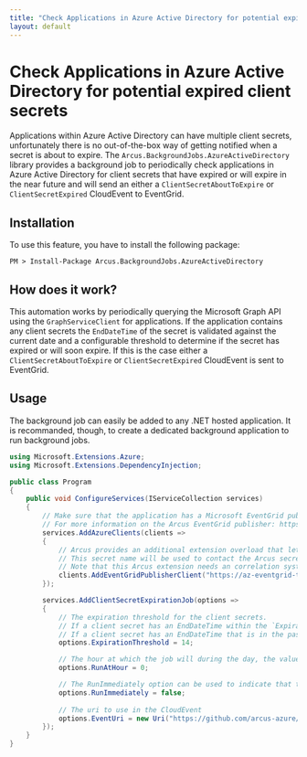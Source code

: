 ```yaml
---
title: "Check Applications in Azure Active Directory for potential expired client secrets"
layout: default
---
```


# Check Applications in Azure Active Directory for potential expired client secrets

Applications within Azure Active Directory can have multiple client secrets, unfortunately there is no out-of-the-box way of getting notified when a secret is about to expire. 
The `Arcus.BackgroundJobs.AzureActiveDirectory` library provides a background job to periodically check applications in Azure Active Directory for client secrets that have expired or will expire in the near future and will send an either a `ClientSecretAboutToExpire` or `ClientSecretExpired` CloudEvent to EventGrid.

## Installation

To use this feature, you have to install the following package:

```shell
PM > Install-Package Arcus.BackgroundJobs.AzureActiveDirectory
```

## How does it work?

This automation works by periodically querying the Microsoft Graph API using the `GraphServiceClient` for applications. If the application contains any client secrets the `EndDateTime` of the secret is validated against the current date and a configurable threshold to determine if the secret has expired or will soon expire.
If this is the case either a `ClientSecretAboutToExpire` or `ClientSecretExpired` CloudEvent is sent to EventGrid.

## Usage

The background job can easily be added to any .NET hosted application. It is recommanded, though, to create a dedicated background application to run background jobs.

```csharp
using Microsoft.Extensions.Azure;
using Microsoft.Extensions.DependencyInjection;

public class Program
{
    public void ConfigureServices(IServiceCollection services)
    {
        // Make sure that the application has a Microsoft EventGrid publisher client configured to where the CloudEvents are sent to.
        // For more information on the Arcus EventGrid publisher: https://eventgrid.arcus-azure.net/Features/publishing-events.
        services.AddAzureClients(clients =>
        {
            // Arcus provides an additional extension overload that lets us pass-in a secret name instead of the authentication key directly.
            // This secret name will be used to contact the Arcus secret store to retrieve the authentication key. (more info: https://security.arcus-azure.net/features/secret-store)
            // Note that this Arcus extension needs an correlation system to configure service-to-service correlation. This is by default available in Arcus HTTP middleware and Messaging components (more info: https://observability.arcus-azure.net/Features/correlation).
            clients.AddEventGridPublisherClient("https://az-eventgrid-topic-endpoint", "Authentication.Key.Secret.Name");
        });

        services.AddClientSecretExpirationJob(options => 
        {
            // The expiration threshold for the client secrets. 
            // If a client secret has an EndDateTime within the `ExpirationThreshold` a `ClientSecretAboutToExpire` CloudEvent is used.
            // If a client secret has an EndDateTime that is in the past a `ClientSecretExpired` event is used.
            options.ExpirationThreshold = 14;

            // The hour at which the job will during the day, the value can range from 0 to 23
            options.RunAtHour = 0;

            // The RunImmediately option can be used to indicate that the job should run immediately
            options.RunImmediately = false;
            
            // The uri to use in the CloudEvent
            options.EventUri = new Uri("https://github.com/arcus-azure/arcus.backgroundjobs");
        });
    }
}
```